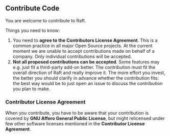 ## Contribute Code

You are welcome to contribute to Raft.

Things you need to know:

1.  You need to **agree to the Contributors License Agreement**. This is a common practice in all major Open Source projects. At the current moment we are unable to accept contributions made on behalf of a company. Only individual contributions will be accepted.
2.  **Not all proposed contributions can be accepted**. Some features may e.g. just fit a third-party add-on better. The contribution must fit the overall direction of Raft and really improve it. The more effort you invest, the better you should clarify in advance whether the contribution fits: the best way would be to just open an issue to discuss the contribution you plan to make.

### Contributor License Agreement

When you contribute, you have to be aware that your contribution is covered by **GNU Affero General Public License**, but might relicensed under few other software licenses mentioned in the **Contributor License Agreement**.
